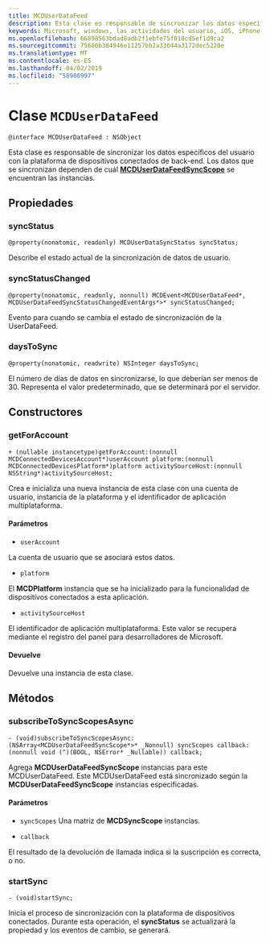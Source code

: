 ```yaml
---
title: MCDUserDataFeed
description: Esta clase es responsable de sincronizar los datos específicos del usuario con la plataforma de dispositivos conectados de back-end.
keywords: Microsoft, windows, las actividades del usuario, iOS, iPhone, objectiveC, conectado los dispositivos, proyecto Roma
ms.openlocfilehash: 66898563bdad8adb2f1ebfe75f010cd5ef1d9ca2
ms.sourcegitcommit: 75680b384946e11257bb2a33044a3172dec5220e
ms.translationtype: MT
ms.contentlocale: es-ES
ms.lasthandoff: 04/02/2019
ms.locfileid: "58908997"
---
```

# <a name="class-mcduserdatafeed"></a>Clase `MCDUserDataFeed`

```
@interface MCDUserDataFeed : NSObject
```

Esta clase es responsable de sincronizar los datos específicos del usuario con la plataforma de dispositivos conectados de back-end. Los datos que se sincronizan dependen de cuál **[MCDUserDataFeedSyncScope](MCDUserDataFeedSyncScope.md)** se encuentran las instancias.

## <a name="properties"></a>Propiedades

### <a name="syncstatus"></a>syncStatus
`@property(nonatomic, readonly) MCDUserDataSyncStatus syncStatus;`

Describe el estado actual de la sincronización de datos de usuario.

### <a name="syncstatuschanged"></a>syncStatusChanged
`@property(nonatomic, readonly, nonnull) MCDEvent<MCDUserDataFeed*, MCDUserDataFeedSyncStatusChangedEventArgs*>* syncStatusChanged;`

Evento para cuando se cambia el estado de sincronización de la UserDataFeed.

### <a name="daystosync"></a>daysToSync
`@property(nonatomic, readwrite) NSInteger daysToSync;`

El número de días de datos en sincronizarse, lo que deberían ser menos de 30.  Representa el valor predeterminado, que se determinará por el servidor.

## <a name="constructors"></a>Constructores

### <a name="getforaccount"></a>getForAccount
`+ (nullable instancetype)getForAccount:(nonnull MCDConnectedDevicesAccount*)userAccount
                                   platform:(nonnull MCDConnectedDevicesPlatform*)platform
                         activitySourceHost:(nonnull NSString*)activitySourceHost;`

Crea e inicializa una nueva instancia de esta clase con una cuenta de usuario, instancia de la plataforma y el identificador de aplicación multiplataforma.

#### <a name="parameters"></a>Parámetros
* `userAccount` 

La cuenta de usuario que se asociará estos datos.

* `platform` 

El **MCDPlatform** instancia que se ha inicializado para la funcionalidad de dispositivos conectados a esta aplicación.

* `activitySourceHost` 

El identificador de aplicación multiplataforma. Este valor se recupera mediante el registro del panel para desarrolladores de Microsoft.

#### <a name="returns"></a>Devuelve
Devuelve una instancia de esta clase.

## <a name="methods"></a>Métodos

### <a name="subscribetosyncscopesasync"></a>subscribeToSyncScopesAsync
`- (void)subscribeToSyncScopesAsync:(NSArray<MCDUserDataFeedSyncScope*>* _Nonnull) syncScopes callback:(nonnull void (^)(BOOL, NSError* _Nullable)) callback;`

Agrega **MCDUserDataFeedSyncScope** instancias para este MCDUserDataFeed.  Este MCDUserDataFeed está sincronizado según la **MCDUserDataFeedSyncScope** instancias especificadas.

#### <a name="parameters"></a>Parámetros

* `syncScopes` Una matriz de **MCDSyncScope** instancias.

* `callback`

El resultado de la devolución de llamada indica si la suscripción es correcta, o no. 

### <a name="startsync"></a>startSync
`- (void)startSync;`

Inicia el proceso de sincronización con la plataforma de dispositivos conectados. Durante esta operación, el **syncStatus** se actualizará la propiedad y los eventos de cambio, se generará.